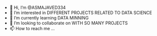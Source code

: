 - 👋 Hi, I’m @ASMAJAVED334
- 👀 I’m interested in DIFFERENT PROJECTS RELATED TO DATA SCIENCE 
- 🌱 I’m currently learning DATA MINNING
- 💞️ I’m looking to collaborate on WITH SO MANY PROJECTS
- 📫 How to reach me ...

<!---
ASMAJAVED334/ASMAJAVED334 is a ✨ special ✨ repository because its `README.md` (this file) appears on your GitHub profile.
You can click the Preview link to take a look at your changes.
--->
